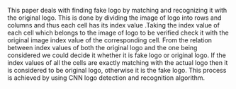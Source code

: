 This paper deals with finding fake logo by matching and recognizing it with the original logo. This is done by dividing the image of logo into rows and columns and thus each cell has its index value .Taking the index value of each cell which belongs to the image of logo to be verified check it with the original image index value of the corresponding cell. From the relation between index values of both the original logo and the one being considered we could decide it whether it is fake logo or original logo. If the index values of all the cells are exactly matching with the actual logo then it is considered to be original logo, otherwise it is the fake logo. This process is achieved by using CNN logo detection and recognition algorithm.
